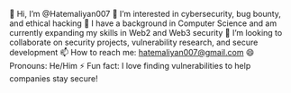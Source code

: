 👋 Hi, I’m @Hatemaliyan007
👀 I’m interested in cybersecurity, bug bounty, and ethical hacking
🌱 I have a background in Computer Science and am currently expanding my skills in Web2 and Web3 security
💞️ I’m looking to collaborate on security projects, vulnerability research, and secure development
📫 How to reach me: hatemaliyan007@gmail.com
😄 Pronouns: He/Him
⚡ Fun fact: I love finding vulnerabilities to help companies stay secure!
